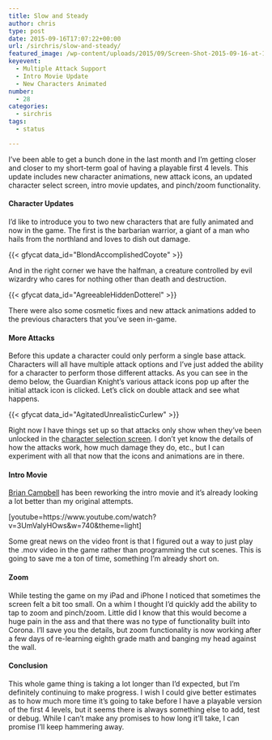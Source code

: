 ```yaml
---
title: Slow and Steady
author: chris
type: post
date: 2015-09-16T17:07:22+00:00
url: /sirchris/slow-and-steady/
featured_image: /wp-content/uploads/2015/09/Screen-Shot-2015-09-16-at-12.56.00-PM.png
keyevent:
  - Multiple Attack Support
  - Intro Movie Update
  - New Characters Animated
number:
  - 28
categories:
  - sirchris
tags:
  - status

---
```

I’ve been able to get a bunch done in the last month and I’m getting closer and closer to my short-term goal of having a playable first 4 levels. This update includes new character animations, new attack icons, an updated character select screen, intro movie updates, and pinch/zoom functionality.
<!--more-->

#### Character Updates

I’d like to introduce you to two new characters that are fully animated and now in the game. The first is the barbarian warrior, a giant of a man who hails from the northland and loves to dish out damage.

<div class="inlineimg">
  {{< gfycat data_id="BlondAccomplishedCoyote" >}}
</div>

And in the right corner we have the halfman, a creature controlled by evil wizardry who cares for nothing other than death and destruction.

<div class="inlineimg">
  {{< gfycat data_id="AgreeableHiddenDotterel" >}}
</div>

There were also some cosmetic fixes and new attack animations added to the previous characters that you’ve seen in-game.

#### More Attacks

Before this update a character could only perform a single base attack. Characters will all have multiple attack options and I’ve just added the ability for a character to perform those different attacks. As you can see in the demo below, the Guardian Knight’s various attack icons pop up after the initial attack icon is clicked. Let&#8217;s click on double attack and see what happens.

<div class="inlineimg">
  {{< gfycat data_id="AgitatedUnrealisticCurlew" >}}
</div>

Right now I have things set up so that attacks only show when they’ve been unlocked in the [character selection screen][1]. I don’t yet know the details of how the attacks work, how much damage they do, etc., but I can experiment with all that now that the icons and animations are in there.

#### Intro Movie

[Brian Campbell][2] has been reworking the intro movie and it’s already looking a lot better than my original attempts.

<div class="inlineimg">
  [youtube=https://www.youtube.com/watch?v=3UmValyHOws&w=740&theme=light]
</div>

Some great news on the video front is that I figured out a way to just play the .mov video in the game rather than programming the cut scenes. This is going to save me a ton of time, something I’m already short on.

#### Zoom

While testing the game on my iPad and iPhone I noticed that sometimes the screen felt a bit too small. On a whim I thought I’d quickly add the ability to tap to zoom and pinch/zoom. Little did I know that this would become a huge pain in the ass and that there was no type of functionality built into Corona. I’ll save you the details, but zoom functionality is now working after a few days of re-learning eighth grade math and banging my head against the wall.

#### Conclusion

This whole game thing is taking a lot longer than I’d expected, but I’m definitely continuing to make progress. I wish I could give better estimates as to how much more time it’s going to take before I have a playable version of the first 4 levels, but it seems there is always something else to add, test or debug. While I can’t make any promises to how long it’ll take, I can promise I’ll keep hammering away.

 [1]: http://battleofbrothers.com/sirchris/character-creation
 [2]: http://secretpowers.com